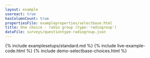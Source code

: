 ```yaml
---
layout: example
usereact: true
hasColumnCount: true
propertiesFile: exampleproperties/selectbase.html 
title: One choice - radio group (type:'radiogroup')
dataFile: surveys/questiontype-radiogroup.json
---
```


{% include examplesetups/standard.md %}
{% include live-example-code.html %}
{% include demo-selectbase-choices.html %}